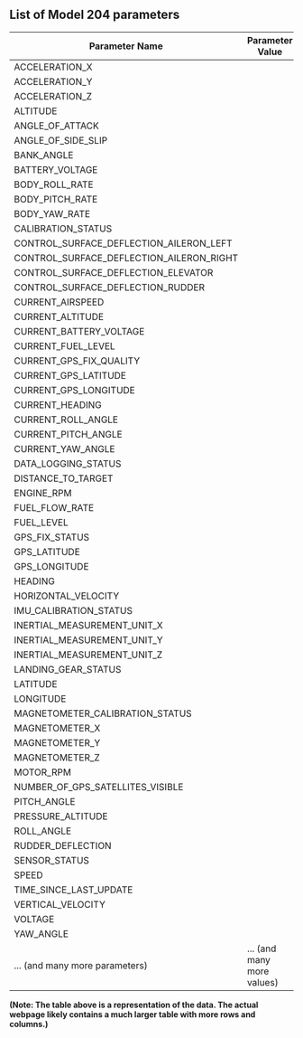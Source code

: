 ## List of Model 204 parameters

| Parameter Name | Parameter Value |
|---|---|
| ACCELERATION_X |  |
| ACCELERATION_Y |  |
| ACCELERATION_Z |  |
| ALTITUDE |  |
| ANGLE_OF_ATTACK |  |
| ANGLE_OF_SIDE_SLIP |  |
| BANK_ANGLE |  |
| BATTERY_VOLTAGE |  |
| BODY_ROLL_RATE |  |
| BODY_PITCH_RATE |  |
| BODY_YAW_RATE |  |
| CALIBRATION_STATUS |  |
| CONTROL_SURFACE_DEFLECTION_AILERON_LEFT |  |
| CONTROL_SURFACE_DEFLECTION_AILERON_RIGHT |  |
| CONTROL_SURFACE_DEFLECTION_ELEVATOR |  |
| CONTROL_SURFACE_DEFLECTION_RUDDER |  |
| CURRENT_AIRSPEED |  |
| CURRENT_ALTITUDE |  |
| CURRENT_BATTERY_VOLTAGE |  |
| CURRENT_FUEL_LEVEL |  |
| CURRENT_GPS_FIX_QUALITY |  |
| CURRENT_GPS_LATITUDE |  |
| CURRENT_GPS_LONGITUDE |  |
| CURRENT_HEADING |  |
| CURRENT_ROLL_ANGLE |  |
| CURRENT_PITCH_ANGLE |  |
| CURRENT_YAW_ANGLE |  |
| DATA_LOGGING_STATUS |  |
| DISTANCE_TO_TARGET |  |
| ENGINE_RPM |  |
| FUEL_FLOW_RATE |  |
| FUEL_LEVEL |  |
| GPS_FIX_STATUS |  |
| GPS_LATITUDE |  |
| GPS_LONGITUDE |  |
| HEADING |  |
| HORIZONTAL_VELOCITY |  |
| IMU_CALIBRATION_STATUS |  |
| INERTIAL_MEASUREMENT_UNIT_X |  |
| INERTIAL_MEASUREMENT_UNIT_Y |  |
| INERTIAL_MEASUREMENT_UNIT_Z |  |
| LANDING_GEAR_STATUS |  |
| LATITUDE |  |
| LONGITUDE |  |
| MAGNETOMETER_CALIBRATION_STATUS |  |
| MAGNETOMETER_X |  |
| MAGNETOMETER_Y |  |
| MAGNETOMETER_Z |  |
| MOTOR_RPM |  |
| NUMBER_OF_GPS_SATELLITES_VISIBLE |  |
| PITCH_ANGLE |  |
| PRESSURE_ALTITUDE |  |
| ROLL_ANGLE |  |
| RUDDER_DEFLECTION |  |
| SENSOR_STATUS |  |
| SPEED |  |
| TIME_SINCE_LAST_UPDATE |  |
| VERTICAL_VELOCITY |  |
| VOLTAGE |  |
| YAW_ANGLE |  |
| ... (and many more parameters) | ... (and many more values) |


**(Note:  The table above is a representation of the data.  The actual webpage likely contains a much larger table with more rows and columns.)**
